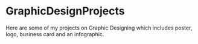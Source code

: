 # GraphicDesignProjects
Here are some of my projects on Graphic Designing which includes poster, logo, business card and an infographic.
